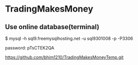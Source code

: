 # TradingMakesMoney

## Use online database(terminal)
$ mysql -h sql9.freemysqlhosting.net -u sql9301008 -p -P3306

password: pTsCTEK2QA

https://github.com/bhim1210/TradingMakesMoneyTemp.git
